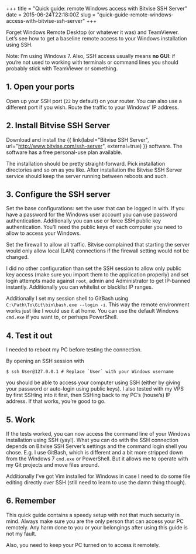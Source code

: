 +++
title = "Quick guide: remote Windows access with Bitvise SSH Server"
date = 2015-06-24T22:18:00Z
slug = "quick-guide-remote-windows-access-with-bitvise-ssh-server"
+++

Forget Windows Remote Desktop (or whatever it was) and TeamViewer. Let’s see how
to get a baseline remote access to your Windows installation using SSH.

Note: I’m using Windows 7. Also, SSH access usually means **no GUI**: if you’re
not used to working with terminals or command lines you should probably stick
with TeamViewer or something.

## 1. Open your ports

Open up your SSH port (`22` by default) on your router. You can also use a
different port if you wish. Route the traffic to your Windows’ IP address.

## 2. Install Bitvise SSH Server

Download and install the
{{ link(label="Bitvise SSH Server", url="http://www.bitvise.com/ssh-server", external=true) }}
software. The software has a free personal-use plan available.

The installation should be pretty straight-forward. Pick installation
directories and so on as you like. After installation the Bitvise SSH Server
service should keep the server running between reboots and such.

## 3. Configure the SSH server

Set the base configurations: set the user that can be logged in with. If you
have a password for the Windows user account you can use password
authentication. Additionally you can use or force SSH public key authentication.
You’ll need the public keys of each computer you need to allow to access your
Windows.

Set the firewall to allow all traffic. Bitvise complained that starting the
server would only allow local (LAN) connections if the firewall setting would
not be changed.

I did no other configuration than set the SSH session to allow only public key
access (make sure you import them to the application properly) and set login
attempts made against `root`, admin and Administrator to get IP-banned
instantly. Additionally you can whitelist or blacklist IP ranges.

Additionally I set my session shell to GitBash using
`C:\Path\To\Git\bin\bash.exe --login -i`. This way the remote environment works
just like I would use it at home. You can use the default Windows `cmd.exe` if
you want to, or perhaps PowerShell.

## 4. Test it out

I needed to reboot my PC before testing the connection.

By opening an SSH session with

    $ ssh User@127.0.0.1 # Replace `User` with your Windows username

you should be able to access your computer using SSH (either by giving your
password or auto-login using public keys). I also tested with my VPS by first
SSHing into it first, then SSHing back to my PC’s (house’s) IP address. If that
works, you’re good to go.

## 5. Work

If the tests worked, you can now access the command line of your Windows
installation using SSH (yay!). What you can do with the SSH connection depends
on Bitvise SSH Server’s settings and the command login shell you chose. E.g. I
use GitBash, which is different and a bit more stripped down from the Windows 7
`cmd.exe` or PowerShell. But it allows me to operate with my Git projects and
move files around.

Additionally I’ve got Vim installed for Windows in case I need to do some file
editing directly over SSH (still need to learn to use the damn thing though).

## 6. Remember

This quick guide contains a speedy setup with not that much security in mind.
Always make sure you are the only person that can access your PC remotely. Any
harm done to you or your belongings after using this guide is not my fault.

Also, you need to keep your PC turned on to access it remotely.